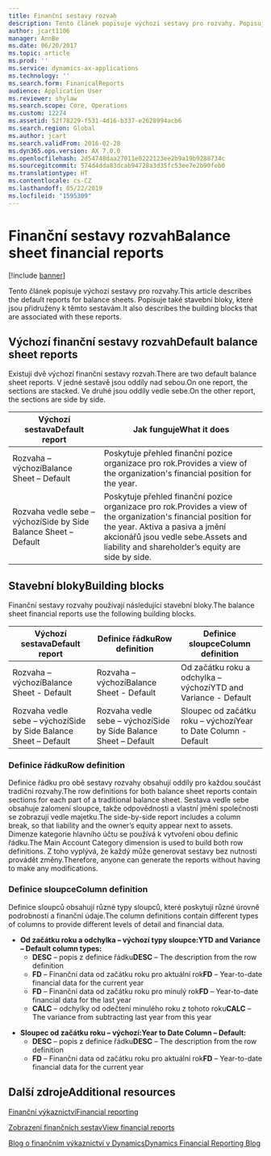 ```yaml
---
title: Finanční sestavy rozvah
description: Tento článek popisuje výchozí sestavy pro rozvahy. Popisuje také stavební bloky, které jsou přidruženy k těmto sestavám.
author: jcart1106
manager: AnnBe
ms.date: 06/20/2017
ms.topic: article
ms.prod: ''
ms.service: dynamics-ax-applications
ms.technology: ''
ms.search.form: FinanicalReports
audience: Application User
ms.reviewer: shylaw
ms.search.scope: Core, Operations
ms.custom: 12274
ms.assetid: 52f78229-f531-4d16-b337-e2628994acb6
ms.search.region: Global
ms.author: jcart
ms.search.validFrom: 2016-02-28
ms.dyn365.ops.version: AX 7.0.0
ms.openlocfilehash: 2d54748daa27011e0222123ee2b9a19b9288734c
ms.sourcegitcommit: 574d4dda83dcab94728a3d35fc53ee7e2b90feb0
ms.translationtype: HT
ms.contentlocale: cs-CZ
ms.lasthandoff: 05/22/2019
ms.locfileid: "1595309"
---
```

# <a name="balance-sheet-financial-reports"></a><span data-ttu-id="eea4f-104">Finanční sestavy rozvah</span><span class="sxs-lookup"><span data-stu-id="eea4f-104">Balance sheet financial reports</span></span>

[!include [banner](../includes/banner.md)]

<span data-ttu-id="eea4f-105">Tento článek popisuje výchozí sestavy pro rozvahy.</span><span class="sxs-lookup"><span data-stu-id="eea4f-105">This article describes the default reports for balance sheets.</span></span> <span data-ttu-id="eea4f-106">Popisuje také stavební bloky, které jsou přidruženy k těmto sestavám.</span><span class="sxs-lookup"><span data-stu-id="eea4f-106">It also describes the building blocks that are associated with these reports.</span></span> 

<a name="default-balance-sheet-reports"></a><span data-ttu-id="eea4f-107">Výchozí finanční sestavy rozvah</span><span class="sxs-lookup"><span data-stu-id="eea4f-107">Default balance sheet reports</span></span>
-----------------------------

<span data-ttu-id="eea4f-108">Existují dvě výchozí finanční sestavy rozvah.</span><span class="sxs-lookup"><span data-stu-id="eea4f-108">There are two default balance sheet reports.</span></span> <span data-ttu-id="eea4f-109">V jedné sestavě jsou oddíly nad sebou.</span><span class="sxs-lookup"><span data-stu-id="eea4f-109">On one report, the sections are stacked.</span></span> <span data-ttu-id="eea4f-110">Ve druhé jsou oddíly vedle sebe.</span><span class="sxs-lookup"><span data-stu-id="eea4f-110">On the other report, the sections are side by side.</span></span>

| <span data-ttu-id="eea4f-111">Výchozí sestava</span><span class="sxs-lookup"><span data-stu-id="eea4f-111">Default report</span></span>                       | <span data-ttu-id="eea4f-112">Jak funguje</span><span class="sxs-lookup"><span data-stu-id="eea4f-112">What it does</span></span>                                                                                                                           |
|--------------------------------------|----------------------------------------------------------------------------------------------------------------------------------------|
| <span data-ttu-id="eea4f-113">Rozvaha – výchozí</span><span class="sxs-lookup"><span data-stu-id="eea4f-113">Balance Sheet – Default</span></span>              | <span data-ttu-id="eea4f-114">Poskytuje přehled finanční pozice organizace pro rok.</span><span class="sxs-lookup"><span data-stu-id="eea4f-114">Provides a view of the organization's financial position for the year.</span></span>                                                                 |
| <span data-ttu-id="eea4f-115">Rozvaha vedle sebe – výchozí</span><span class="sxs-lookup"><span data-stu-id="eea4f-115">Side by Side Balance Sheet – Default</span></span> | <span data-ttu-id="eea4f-116">Poskytuje přehled finanční pozice organizace pro rok.</span><span class="sxs-lookup"><span data-stu-id="eea4f-116">Provides a view of the organization's financial position for the year.</span></span> <span data-ttu-id="eea4f-117">Aktiva a pasiva a jmění akcionářů jsou vedle sebe.</span><span class="sxs-lookup"><span data-stu-id="eea4f-117">Assets and liability and shareholder’s equity are side by side.</span></span> |

## <a name="building-blocks"></a><span data-ttu-id="eea4f-118">Stavební bloky</span><span class="sxs-lookup"><span data-stu-id="eea4f-118">Building blocks</span></span>
<span data-ttu-id="eea4f-119">Finanční sestavy rozvahy používají následující stavební bloky.</span><span class="sxs-lookup"><span data-stu-id="eea4f-119">The balance sheet financial reports use the following building blocks.</span></span>

| <span data-ttu-id="eea4f-120">Výchozí sestava</span><span class="sxs-lookup"><span data-stu-id="eea4f-120">Default report</span></span>                       | <span data-ttu-id="eea4f-121">Definice řádku</span><span class="sxs-lookup"><span data-stu-id="eea4f-121">Row definition</span></span>                       | <span data-ttu-id="eea4f-122">Definice sloupce</span><span class="sxs-lookup"><span data-stu-id="eea4f-122">Column definition</span></span>             |
|--------------------------------------|--------------------------------------|-------------------------------|
| <span data-ttu-id="eea4f-123">Rozvaha – výchozí</span><span class="sxs-lookup"><span data-stu-id="eea4f-123">Balance Sheet - Default</span></span>              | <span data-ttu-id="eea4f-124">Rozvaha – výchozí</span><span class="sxs-lookup"><span data-stu-id="eea4f-124">Balance Sheet - Default</span></span>              | <span data-ttu-id="eea4f-125">Od začátku roku a odchylka – výchozí</span><span class="sxs-lookup"><span data-stu-id="eea4f-125">YTD and Variance - Default</span></span>    |
| <span data-ttu-id="eea4f-126">Rozvaha vedle sebe – výchozí</span><span class="sxs-lookup"><span data-stu-id="eea4f-126">Side by Side Balance Sheet – Default</span></span> | <span data-ttu-id="eea4f-127">Rozvaha vedle sebe – výchozí</span><span class="sxs-lookup"><span data-stu-id="eea4f-127">Side by Side Balance Sheet – Default</span></span> | <span data-ttu-id="eea4f-128">Sloupec od začátku roku – výchozí</span><span class="sxs-lookup"><span data-stu-id="eea4f-128">Year to Date Column - Default</span></span> |

### <a name="row-definition"></a><span data-ttu-id="eea4f-129">Definice řádku</span><span class="sxs-lookup"><span data-stu-id="eea4f-129">Row definition</span></span>

<span data-ttu-id="eea4f-130">Definice řádku pro obě sestavy rozvahy obsahují oddíly pro každou součást tradiční rozvahy.</span><span class="sxs-lookup"><span data-stu-id="eea4f-130">The row definitions for both balance sheet reports contain sections for each part of a traditional balance sheet.</span></span> <span data-ttu-id="eea4f-131">Sestava vedle sebe obsahuje zalomení sloupce, takže odpovědnosti a vlastní jmění společnosti se zobrazují vedle majetku.</span><span class="sxs-lookup"><span data-stu-id="eea4f-131">The side-by-side report includes a column break, so that liability and the owner’s equity appear next to assets.</span></span> <span data-ttu-id="eea4f-132">Dimenze kategorie hlavního účtu se používá k vytvoření obou definic řádku.</span><span class="sxs-lookup"><span data-stu-id="eea4f-132">The Main Account Category dimension is used to build both row definitions.</span></span> <span data-ttu-id="eea4f-133">Z toho vyplývá, že každý může generovat sestavy bez nutnosti provádět změny.</span><span class="sxs-lookup"><span data-stu-id="eea4f-133">Therefore, anyone can generate the reports without having to make any modifications.</span></span>

### <a name="column-definition"></a><span data-ttu-id="eea4f-134">Definice sloupce</span><span class="sxs-lookup"><span data-stu-id="eea4f-134">Column definition</span></span>

<span data-ttu-id="eea4f-135">Definice sloupců obsahují různé typy sloupců, které poskytují různé úrovně podrobností a finanční údaje.</span><span class="sxs-lookup"><span data-stu-id="eea4f-135">The column definitions contain different types of columns to provide different levels of detail and financial data.</span></span>

-   <span data-ttu-id="eea4f-136">**Od začátku roku a odchylka – výchozí typy sloupce:**</span><span class="sxs-lookup"><span data-stu-id="eea4f-136">**YTD and Variance – Default column types:**</span></span>
    -   <span data-ttu-id="eea4f-137">**DESC** – popis z definice řádku</span><span class="sxs-lookup"><span data-stu-id="eea4f-137">**DESC** – The description from the row definition</span></span>
    -   <span data-ttu-id="eea4f-138">**FD** – Finanční data od začátku roku pro aktuální rok</span><span class="sxs-lookup"><span data-stu-id="eea4f-138">**FD** – Year-to-date financial data for the current year</span></span>
    -   <span data-ttu-id="eea4f-139">**FD** – Finanční data od začátku roku pro minulý rok</span><span class="sxs-lookup"><span data-stu-id="eea4f-139">**FD** – Year-to-date financial data for the last year</span></span>
    -   <span data-ttu-id="eea4f-140">**CALC** – odchylky od odečtení minulého roku z tohoto roku</span><span class="sxs-lookup"><span data-stu-id="eea4f-140">**CALC** – The variance from subtracting last year from this year</span></span>

<!-- -->

-   <span data-ttu-id="eea4f-141">**Sloupec od začátku roku – výchozí:**</span><span class="sxs-lookup"><span data-stu-id="eea4f-141">**Year to Date Column – Default:**</span></span>
    -   <span data-ttu-id="eea4f-142">**DESC** – popis z definice řádku</span><span class="sxs-lookup"><span data-stu-id="eea4f-142">**DESC** – The description from the row definition</span></span>
    -   <span data-ttu-id="eea4f-143">**FD** – Finanční data od začátku roku pro aktuální rok</span><span class="sxs-lookup"><span data-stu-id="eea4f-143">**FD** – Year-to-date financial data for the current year</span></span>



<a name="additional-resources"></a><span data-ttu-id="eea4f-144">Další zdroje</span><span class="sxs-lookup"><span data-stu-id="eea4f-144">Additional resources</span></span>
--------

[<span data-ttu-id="eea4f-145">Finanční výkaznictví</span><span class="sxs-lookup"><span data-stu-id="eea4f-145">Financial reporting</span></span>](financial-reporting-getting-started.md)

[<span data-ttu-id="eea4f-146">Zobrazení finančních sestav</span><span class="sxs-lookup"><span data-stu-id="eea4f-146">View financial reports</span></span>](view-financial-reports.md)

[<span data-ttu-id="eea4f-147">Blog o finančním výkaznictví v Dynamics</span><span class="sxs-lookup"><span data-stu-id="eea4f-147">Dynamics Financial Reporting Blog</span></span>](https://blogs.msdn.com/b/dynamics_financial_reporting/)



